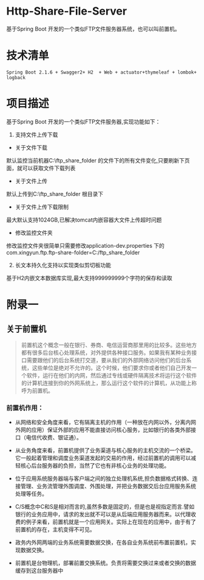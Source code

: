 # Http-Share-File-Server

基于Spring Boot 开发的一个类似FTP文件服务器系统，也可以叫前置机。

# 技术清单

```
Spring Boot 2.1.6 + Swagger2+ H2  + Web + actuator+thymeleaf + lombok+ logback
```

# 项目描述

基于Spring Boot 开发的一个类似FTP文件服务器,实现功能如下：

1. 支持文件上传下载

- 关于文件下载
 
 默认监控当前机器C:\ftp_share_folder 的文件下的所有文件变化,只要刷新下页面，就可以获取文件下载列表

- 关于文件上传

 默认上传到C:\ftp_share_folder 根目录下
 
- 关于文件上传下载限制
 
 最大默认支持1024GB,已解决tomcat内嵌容器大文件上传超时问题
 
 - 修改监控文件夹
 
 修改监控文件夹很简单只需要修改application-dev.properties 下的 com.xingyun.ftp.ftp-share-folder=C:/ftp_share_folder 
 
 
2. 长文本持久化支持以实现类似剪切板功能

 基于H2内嵌文本数据库实现,最大支持999999999个字符的保存和读取
 
 # 附录一
 
 ## 关于前置机

>前置机这个概念一般在银行、券商、电信运营商那里用的比较多。这些地方都有很多后台核心处理系统，对外提供各种接口服务。如果我有某种业务接口需要跟他们的后台系统打交道，要从我们的外部网络访问他们的后台系统，这些单位是绝对不允许的。这个时候，他们要求你或者他们自己开发一个软件，运行在他们的内网，然后通过专线或硬件隔离技术将运行这个软件的计算机连接到你的外网系统上，那么运行这个软件的计算机，从功能上称呼为前置机。

### 前置机作用：

- 从网络和安全角度来看，它有隔离主机的作用（一种放在内网以外，分离内网外网的应用）保证外部的应用不能直接访问核心服务，比如银行的各类外部接口（电信代收费、银证通）。

- 从业务角度来看，前置机提供了业务渠道与核心服务的主机交流的一个桥梁。它一般起着管理和调度业务渠道发起的交易的作用，经过前置机的调用可以减轻核心后台服务器的负担，当然了它也有非核心业务的处理功能。

-  位于应用系统服务器端与客户端之间的独立处理机系统,担负数据格式转换、连接管理、业务流管理外围调度、外围处理，并把业务数据交后台应用服务系统处理等任务。 

- C/S概念中C和S是相对而言的,虽然多数是固定的，但是也是视指定而言.譬如银行的业务应用中，请求的发出就不可以是从后端应用服务器而来。以代理收费的例子来看，前置机就是一个应用网关。实际上在现在的应用中，由于有了前置机的存在，主机变得不可见。

- 政务内外网两端的业务系统需要数据交换，在各自业务系统前布置前置机，实现数据交换。

- 前置机是台物理机，部署前置交换系统。负责将需要交换过来或者交换的数据缓存到这台服务器中
      



